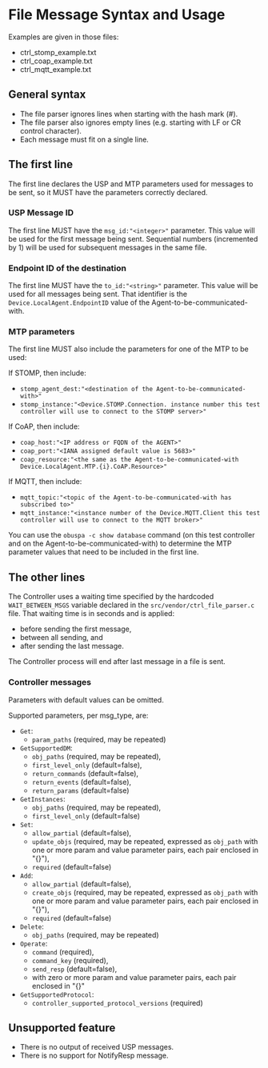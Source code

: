 # File Message Syntax and Usage

Examples are given in those files:
- ctrl_stomp_example.txt
- ctrl_coap_example.txt
- ctrl_mqtt_example.txt

## General syntax
- The file parser ignores lines when starting with the hash mark (#).
- The file parser also ignores empty lines (e.g. starting with LF or CR control character).
- Each message must fit on a single line.

## The first line
The first line declares the USP and MTP parameters used for messages to be sent, so it MUST have the parameters correctly declared.

### USP Message ID
The first line MUST have the `msg_id:"<integer>"` parameter. This value will be used for the first message being sent. Sequential numbers (incremented by 1) will be used for subsequent messages in the same file.

### Endpoint ID of the destination
The first line MUST have the `to_id:"<string>"` parameter. This value will be used for all messages being sent. That identifier is the `Device.LocalAgent.EndpointID` value of the Agent-to-be-communicated-with.

### MTP parameters
The first line MUST also include the parameters for one of the MTP to be used:

If STOMP, then include:
- `stomp_agent_dest:"<destination of the Agent-to-be-communicated-with>"`
- `stomp_instance:"<Device.STOMP.Connection. instance number this test controller will use to connect to the STOMP server>"`

If CoAP, then include:
- `coap_host:"<IP address or FQDN of the AGENT>"`
- `coap_port:"<IANA assigned default value is 5683>"`
- `coap_resource:"<the same as the Agent-to-be-communicated-with Device.LocalAgent.MTP.{i}.CoAP.Resource>"`

If MQTT, then include:
- `mqtt_topic:"<topic of the Agent-to-be-communicated-with has subscribed to>"`
- `mqtt_instance:"<instance number of the Device.MQTT.Client this test controller will use to connect to the MQTT broker>"`

You can use the `obuspa -c show database` command (on this test controller and on the Agent-to-be-communicated-with) to determine the MTP parameter values that need to be included in the first line.

## The other lines
The Controller uses a waiting time specified by the hardcoded `WAIT_BETWEEN_MSGS` variable declared in the `src/vendor/ctrl_file_parser.c` file. That waiting time is in seconds and is applied:
- before sending the first message,
- between all sending, and
- after sending the last message.

The Controller process will end after last message in a file is sent.

### Controller messages
Parameters with default values can be omitted.

Supported parameters, per msg_type, are:

- `Get`:
  - `param_paths` (required, may be repeated)
- `GetSupportedDM`:
  - `obj_paths` (required, may be repeated),
  - `first_level_only` (default=false),
  - `return_commands` (default=false),
  - `return_events` (default=false),
  - `return_params` (default=false)
- `GetInstances`:
  - `obj_paths` (required, may be repeated),
  - `first_level_only` (default=false)
- `Set`:
  - `allow_partial` (default=false),
  - `update_objs` (required, may be repeated, expressed as `obj_path` with one or more param and value parameter pairs, each pair enclosed in "{}"),
  - `required` (default=false)
- `Add`:
  - `allow_partial` (default=false),
  - `create_objs` (required, may be repeated, expressed as `obj_path` with one or more param and value parameter pairs, each pair enclosed in "{}"),
  - `required` (default=false)
- `Delete`:
  - `obj_paths` (required, may be repeated)
- `Operate`:
  - `command` (required),
  - `command_key` (required),
  - `send_resp` (default=false),
  - with zero or more param and value parameter pairs, each pair enclosed in "{}"
- `GetSupportedProtocol`:
  - `controller_supported_protocol_versions` (required)

## Unsupported feature
- There is no output of received USP messages.
- There is no support for NotifyResp message.

